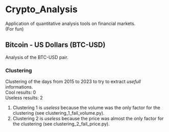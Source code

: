 # Crypto_Analysis
Application of quantitative analysis tools on financial markets.   
(For fun)

## Bitcoin - US Dollars (BTC-USD)
Analysis of the BTC-USD pair.
### Clustering
Clustering of the days from 2015 to 2023 to try to extract *usefull* informations.   
Cool results: 0   
Useless results: 2

1. Clustering 1 is *useless* because the volume was the only factor for the clustering (see clustering_1_fail_volume.py).
2. Clustering 2 is *useless* because the price was almost the only factor for the clustering (see clustering_2_fail_price.py).